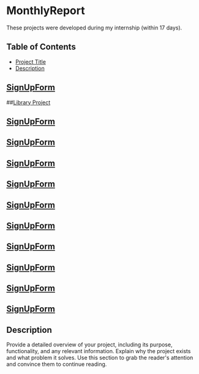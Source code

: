 # MonthlyReport
These projects were developed during my internship (within 17 days).


## Table of Contents

- [Project Title](#project-title)
- [Description](#description)



## [SignUpForm](https://github.com/cicero06/MonthlyReport/upload)

##[Library Project](https://github.com/cicero06/MonthlyReport/tree/main/LibraryProject)  
##  [SignUpForm](https://github.com/cicero06/MonthlyReport/upload)
##  [SignUpForm](https://github.com/cicero06/MonthlyReport/upload)
##  [SignUpForm](https://github.com/cicero06/MonthlyReport/upload)
##  [SignUpForm](https://github.com/cicero06/MonthlyReport/upload)
##  [SignUpForm](https://github.com/cicero06/MonthlyReport/upload)
##  [SignUpForm](https://github.com/cicero06/MonthlyReport/upload)
##  [SignUpForm](https://github.com/cicero06/MonthlyReport/upload)
##  [SignUpForm](https://github.com/cicero06/MonthlyReport/upload)
##  [SignUpForm](https://github.com/cicero06/MonthlyReport/upload)
##  [SignUpForm](https://github.com/cicero06/MonthlyReport/upload)


## Description


Provide a detailed overview of your project, including its purpose, functionality, and any relevant information. Explain why the project exists and what problem it solves. Use this section to grab the reader's attention and convince them to continue reading.
